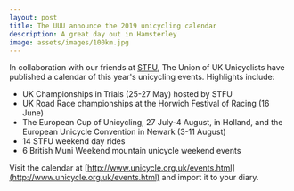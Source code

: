 ```yaml
---
layout: post
title: The UUU announce the 2019 unicycling calendar
description: A great day out in Hamsterley
image: assets/images/100km.jpg
---
```


In collaboration with our friends at [STFU](http://www.stfulondon.co.uk), The Union of UK Unicyclists have published a calendar of this year's unicycling events. Highlights include:

* UK Championships in Trials (25-27 May) hosted by STFU
* UK Road Race championships at the Horwich Festival of Racing (16 June)
* The European Cup of Unicycling, 27 July-4 August, in Holland, and the European Unicycle Convention in Newark (3-11 August)
* 14 STFU weekend day rides
* 6 British Muni Weekend mountain unicycle weekend events

Visit the calendar at [http://www.unicycle.org.uk/events.html](http://www.unicycle.org.uk/events.html) and import it to your diary.
